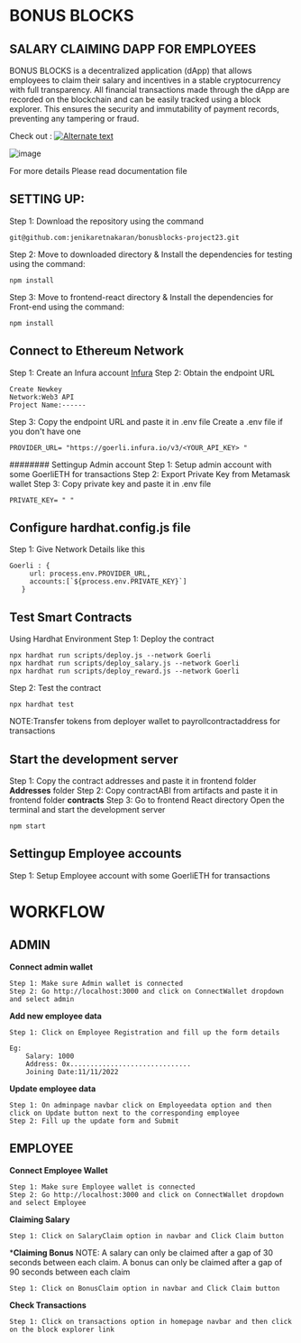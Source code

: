 # BONUS BLOCKS
## SALARY CLAIMING DAPP FOR EMPLOYEES

BONUS BLOCKS is a decentralized application (dApp) that allows employees to claim their salary and incentives in a stable cryptocurrency with full transparency. All financial transactions made through the dApp are recorded on the blockchain and can be easily tracked using a block explorer. This ensures the security and immutability of payment records, preventing any tampering or fraud.

Check out : [![Alternate text](http://img.youtube.com/vi/tEafFW6TnTo/0.jpg)](http://www.youtube.com/watch?v=tEafFW6TnTo)

![image](https://github.com/jenikaretnakaran/bonusblocks-project23/assets/101125567/714c8a3f-d12a-4ced-ab5b-2ce662ad3717)

For more details Please read documentation file

## SETTING UP:

Step 1: Download the repository using the command
```
git@github.com:jenikaretnakaran/bonusblocks-project23.git

```
Step 2: Move to downloaded directory & Install the dependencies for testing using the command:
```
npm install

```
Step 3: Move to frontend-react directory & Install the dependencies for Front-end using the command:
```
npm install

```

## Connect to Ethereum Network
Step 1: Create an Infura account
[Infura](https://app.infura.io/register)
Step 2: Obtain the endpoint URL
```
Create Newkey
Network:Web3 API
Project Name:------

```
Step 3: Copy the endpoint URL and paste it in .env file
Create a .env file if you don't have one
```
PROVIDER_URL= "https://goerli.infura.io/v3/<YOUR_API_KEY> "
```
######## Settingup Admin account
Step 1: Setup admin account with some GoerliETH for transactions
Step 2: Export Private Key from Metamask wallet
Step 3: Copy private key and paste it in .env file
```
PRIVATE_KEY= " "
```
## Configure hardhat.config.js file
Step 1: Give Network Details like this
 ```
 Goerli : {
      url: process.env.PROVIDER_URL,
      accounts:[`${process.env.PRIVATE_KEY}`]
    }

```
## Test Smart Contracts
Using Hardhat Environment
Step 1: Deploy the contract
```
npx hardhat run scripts/deploy.js --network Goerli
npx hardhat run scripts/deploy_salary.js --network Goerli
npx hardhat run scripts/deploy_reward.js --network Goerli

```

Step 2: Test the contract
```
npx hardhat test

```
NOTE:Transfer tokens from deployer wallet to payrollcontractaddress for transactions

## Start the development server

Step 1: Copy the contract addresses and paste it in frontend folder **Addresses** folder
Step 2: Copy contractABI from artifacts and paste it in frontend folder **contracts**
Step 3: Go to frontend React directory
        Open the terminal and start the development server 
```
npm start
```

## Settingup Employee accounts 
Step 1: Setup Employee account with some GoerliETH for transactions


# WORKFLOW

## ADMIN
**Connect admin wallet**
```
Step 1: Make sure Admin wallet is connected
Step 2: Go http://localhost:3000 and click on ConnectWallet dropdown and select admin

```
**Add new employee data**
```
Step 1: Click on Employee Registration and fill up the form details

Eg: 
    Salary: 1000
    Address: 0x..............................
    Joining Date:11/11/2022
```

**Update employee data**
```
Step 1: On adminpage navbar click on Employeedata option and then click on Update button next to the corresponding employee
Step 2: Fill up the update form and Submit

```

## EMPLOYEE
**Connect Employee Wallet**
```
Step 1: Make sure Employee wallet is connected
Step 2: Go http://localhost:3000 and click on ConnectWallet dropdown and select Employee

```
**Claiming Salary**
```
Step 1: Click on SalaryClaim option in navbar and Click Claim button

```

***Claiming Bonus**
NOTE: A salary can only be claimed after a gap of 30 seconds between each claim. A bonus can only be claimed after a gap of 90 seconds between each claim

```
Step 1: Click on BonusClaim option in navbar and Click Claim button

```

**Check Transactions**
```
Step 1: Click on transactions option in homepage navbar and then click on the block explorer link 

```


